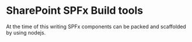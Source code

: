 # SharePoint SPFx Build tools

At the time of this writing SPFx components can be packed and scaffolded by using nodejs.
